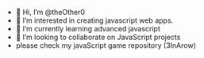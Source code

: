 - 👋 Hi, I’m @theOther0
- 👀 I’m interested in creating javascript web apps.
- 🌱 I’m currently learning advanced javascript
- 💞️ I’m looking to collaborate on JavaScript projects
- please check my javaScript game repository (3InArow)

<!---
theOther0/theOther0 is a ✨ special ✨ repository because its `README.md` (this file) appears on your GitHub profile.
You can click the Preview link to take a look at your changes.
--->
